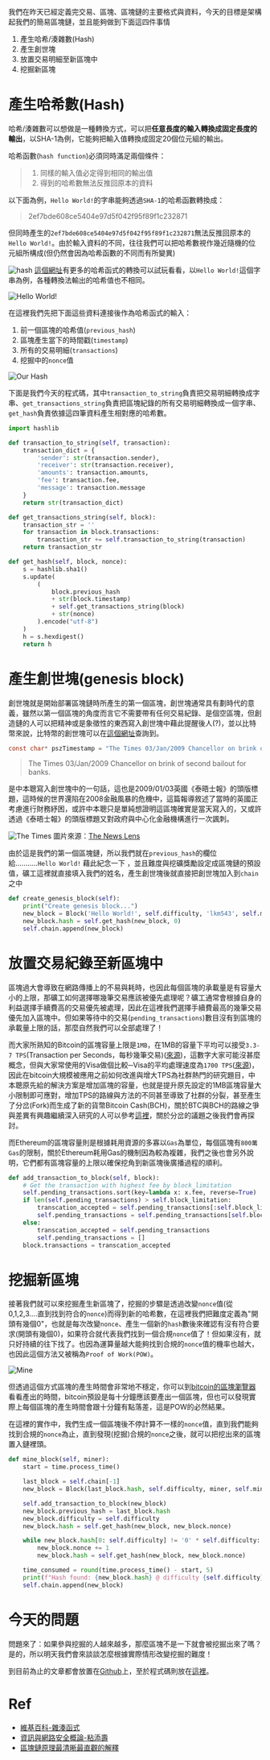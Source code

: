 我們在昨天已經定義完交易、區塊、區塊鏈的主要格式與資料，今天的目標是架構起我們的簡易區塊鏈，並且能夠做到下面這四件事情

1. 產生哈希/湊雜數(Hash)
2. 產生創世塊
3. 放置交易明細至新區塊中
4. 挖掘新區塊

# 產生哈希數(Hash)
哈希/湊雜數可以想做是一種轉換方式，可以把**任意長度的輸入轉換成固定長度的輸出**，以SHA-1為例，它能夠把輸入值轉換成固定20個位元組的輸出。

哈希函數(`hash function`)必須同時滿足兩個條件：

> 1. 同樣的輸入值必定得到相同的輸出值
> 2. 得到的哈希數無法反推回原本的資料

以下面為例，`Hello World!`的字串能夠透過`SHA-1`的哈希函數轉換成：

> 2ef7bde608ce5404e97d5f042f95f89f1c232871

但同時產生的`2ef7bde608ce5404e97d5f042f95f89f1c232871`無法反推回原本的`Hello World!`。由於輸入資料的不同，往往我們可以把哈希數視作幾近隨機的位元組所構成(但仍然會因為哈希函數的不同而有所變異)

![hash](https://www.lkm543.site/it_iron_man/day3_1.jpg)
[這個網址](https://www.fileformat.info/tool/hash.htm)有更多的哈希函式的轉換可以試玩看看，以`Hello World!`這個字串為例，各種轉換法輸出的哈希值也不相同。

![Hello World!](https://www.lkm543.site/it_iron_man/day3_2.jpg)

在這裡我們先把下面這些資料連接後作為哈希函式的輸入：

1. 前一個區塊的哈希值(`previous_hash`)
2. 區塊產生當下的時間戳(`timestamp`)
3. 所有的交易明細(`transactions`)
4. 挖掘中的`nonce`值

![Our Hash](https://www.lkm543.site/it_iron_man/day3_3.jpg)

下面是我們今天的程式碼，其中`transaction_to_string`負責把交易明細轉換成字串、`get_transactions_string`負責把區塊紀錄的所有交易明細轉換成一個字串、`get_hash`負責依據這四筆資料產生相對應的哈希數。


```python
import hashlib

def transaction_to_string(self, transaction):
    transaction_dict = {
        'sender': str(transaction.sender),
        'receiver': str(transaction.receiver),
        'amounts': transaction.amounts,
        'fee': transaction.fee,
        'message': transaction.message
    }
    return str(transaction_dict)

def get_transactions_string(self, block):
    transaction_str = ''
    for transaction in block.transactions:
        transaction_str += self.transaction_to_string(transaction)
    return transaction_str

def get_hash(self, block, nonce):
    s = hashlib.sha1()
    s.update(
        (
            block.previous_hash
            + str(block.timestamp)
            + self.get_transactions_string(block)
            + str(nonce)
        ).encode("utf-8")
    )
    h = s.hexdigest()
    return h
```

# 產生創世塊(genesis block)

創世塊就是開始部署區塊鏈時所產生的第一個區塊，創世塊通常具有劃時代的意義，雖然以第一個區塊的角度而言它不需要帶有任何交易紀錄、是個空區塊，但創造鏈的人可以把精神或是象徵性的東西寫入創世塊中藉此提醒後人(?)，並以比特幣來說，比特幣的創世塊可以在[這個網址](https://sourceforge.net/p/bitcoin/code/133/tree/trunk/main.cpp#l1630)查詢到。

```c
const char* pszTimestamp = "The Times 03/Jan/2009 Chancellor on brink of second bailout for banks";
```

> The Times 03/Jan/2009 Chancellor on brink of second bailout for banks.

是中本聰寫入創世塊中的一句話，這也是2009/01/03英國《泰晤士報》的頭版標題，這時候的世界還陷在2008金融風暴的危機中，這篇報導敘述了當時的英國正考慮進行財務紓困，或許中本聰只是單純想證明這區塊確實是當天寫入的，又或許透過《泰晤士報》的頭版標題又對政府與中心化金融機構進行一次諷刺。

![The Times](https://image1.thenewslens.com/2018/1/56z78h9i5pg5erdou6gjbgmmfejc15.jpg)
圖片來源：[The News Lens](https://hk.thenewslens.com/)

由於這是我們的第一個區塊鏈，所以我們就在`previous_hash`的欄位給...........`Hello World!` 藉此紀念一下 ，並且難度與挖礦獎勵設定成區塊鏈的預設值，礦工這裡就直接填入我們的姓名，產生創世塊後就直接把創世塊加入到`chain`之中

```python
def create_genesis_block(self):
    print("Create genesis block...")
    new_block = Block('Hello World!', self.difficulty, 'lkm543', self.miner_rewards)
    new_block.hash = self.get_hash(new_block, 0)
    self.chain.append(new_block)
```

# 放置交易紀錄至新區塊中

區塊過大會導致在網路傳播上的不易與耗時，也因此每個區塊的承載量是有容量大小的上限，那礦工如何選擇哪幾筆交易應該被優先處理呢？礦工通常會根據自身的利益選擇手續費高的交易優先被處理，因此在這裡我們選擇手續費最高的幾筆交易優先加入區塊中。但如果等待中的交易(`pending_transactions`)數目沒有到區塊的承載量上限的話，那麼自然我們可以全部處理了！

而大家所熟知的Bitcoin的區塊容量上限是`1MB`，在1MB的容量下平均可以接受`3.3-7 TPS`(Transaction per Seconds，每秒幾筆交易)([來源](https://en.wikipedia.org/wiki/Bitcoin_scalability_problem))，這數字大家可能沒甚麼概念，但與大家常使用的Visa做個比較─Visa的平均處理速度為`1700 TPS`([來源](https://hackernoon.com/the-blockchain-scalability-problem-the-race-for-visa-like-transaction-speed-5cce48f9d44))，因此在bitcoin大規模被應用之前如何改進與增大TPS為社群熱門的研究題目，中本聰原先給的解決方案是增加區塊的容量，也就是提升原先設定的1MB區塊容量大小限制即可應對，增加TPS的路線與方法的不同甚至導致了社群的分裂，甚至產生了分岔(Fork)而生成了新的貨幣Bitcoin Cash(BCH)，關於BTC與BCH的路線之爭與差異有興趣繼續深入研究的人可以參考[這裡](https://cointelegraph.com/bitcoin-cash-for-beginners/btc-bch-differences)，關於分岔的議題之後我們會再探討。

而Ethereum的區塊容量則是根據耗用資源的多寡以`Gas`為單位，每個區塊有`800萬Gas`的限制，關於Ethereum耗用Gas的機制因為較為複雜，我們之後也會另外說明，它們都有區塊容量的上限以確保挖角到新區塊後廣播過程的順利。

```python
def add_transaction_to_block(self, block):
    # Get the transaction with highest fee by block_limitation
    self.pending_transactions.sort(key=lambda x: x.fee, reverse=True)
    if len(self.pending_transactions) > self.block_limitation:
        transcation_accepted = self.pending_transactions[:self.block_limitation]
        self.pending_transactions = self.pending_transactions[self.block_limitation:]
    else:
        transcation_accepted = self.pending_transactions
        self.pending_transactions = []
    block.transactions = transcation_accepted
```

# 挖掘新區塊

接著我們就可以來挖掘產生新區塊了，挖掘的步驟是透過改變`nonce`值(從0,1,2,3....直到找到符合的`nonce`)而得到新的哈希數，在這裡我們把難度定義為"開頭有幾個0"，也就是每次改變`nonce`、產生一個新的`hash`數後來確認有沒有符合要求(開頭有幾個0)，如果符合就代表我們找到一個合規`nonce`值了！但如果沒有，就只好持續的往下找了。也因為運算量越大能夠找到合規的`nonce`值的機率也越大，也因此這個方法又被稱為`Proof of Work(POW)`。

![Mine](https://www.lkm543.site/it_iron_man/day3_4.jpg)

但透過這個方式區塊的產生時間會非常地不穩定，你可以到[bitcoin的區塊瀏覽器](https://www.blockchain.com/explorer)看看產出的時間，bitcoin預設是每十分鐘應該要產出一個區塊，但也可以發現實際上每個區塊的產生時間會跟十分鐘有點落差，這是POW的必然結果。

在這裡的實作中，我們生成一個區塊後不停計算不一樣的`nonce`值，直到我們能夠找到合規的`nonce`為止，直到發現(挖掘)合規的`nonce`之後，就可以把挖出來的區塊置入鏈裡頭。

```python
def mine_block(self, miner):
    start = time.process_time()

    last_block = self.chain[-1]
    new_block = Block(last_block.hash, self.difficulty, miner, self.miner_rewards)

    self.add_transaction_to_block(new_block)
    new_block.previous_hash = last_block.hash
    new_block.difficulty = self.difficulty
    new_block.hash = self.get_hash(new_block, new_block.nonce)

    while new_block.hash[0: self.difficulty] != '0' * self.difficulty:
        new_block.nonce += 1
        new_block.hash = self.get_hash(new_block, new_block.nonce)

    time_consumed = round(time.process_time() - start, 5)
    print(f"Hash found: {new_block.hash} @ difficulty {self.difficulty}, time cost: {time_consumed}s")
    self.chain.append(new_block)
```

# 今天的問題

問題來了：如果參與挖掘的人越來越多，那麼區塊不是一下就會被挖掘出來了嗎？是的，所以明天我們會來談談怎麼根據實際情形改變挖掘的難度！

到目前為止的文章都會放置在[Github](https://github.com/lkm543/it_iron_man_2019)上，至於程式碼則放在[這裡](https://github.com/lkm543/it_iron_man_2019/blob/master/code/day03.py)。

# Ref
- [維基百科-雜湊函式](https://zh.wikipedia.org/wiki/%E6%95%A3%E5%88%97%E5%87%BD%E6%95%B8)
- [資訊與網路安全概論-粘添壽](https://www.tsnien.idv.tw/Security_WebBook/%E7%AC%AC%E5%9B%9B%E7%AB%A0%20%E9%9B%9C%E6%B9%8A%E8%88%87%E4%BA%82%E6%95%B8%E6%BC%94%E7%AE%97%E6%B3%95.html)
- [區塊鏈原理最清晰最直觀的解釋](https://bigdatafinance.tw/index.php/finance/fintech/465-2017-10-07-15-08-09)

